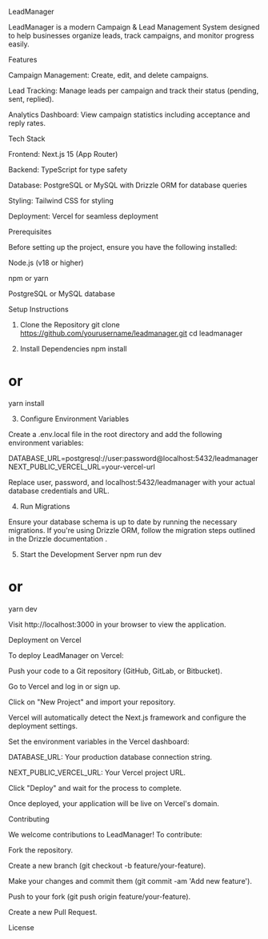 LeadManager

LeadManager is a modern Campaign & Lead Management System designed to help businesses organize leads, track campaigns, and monitor progress easily.

Features

Campaign Management: Create, edit, and delete campaigns.

Lead Tracking: Manage leads per campaign and track their status (pending, sent, replied).

Analytics Dashboard: View campaign statistics including acceptance and reply rates.

Tech Stack

Frontend: Next.js 15 (App Router)

Backend: TypeScript for type safety

Database: PostgreSQL or MySQL with Drizzle ORM for database queries

Styling: Tailwind CSS for styling

Deployment: Vercel for seamless deployment

Prerequisites

Before setting up the project, ensure you have the following installed:

Node.js (v18 or higher)

npm or yarn

PostgreSQL or MySQL database

Setup Instructions
1. Clone the Repository
git clone https://github.com/yourusername/leadmanager.git
cd leadmanager

2. Install Dependencies
npm install
# or
yarn install

3. Configure Environment Variables

Create a .env.local file in the root directory and add the following environment variables:

DATABASE_URL=postgresql://user:password@localhost:5432/leadmanager
NEXT_PUBLIC_VERCEL_URL=your-vercel-url


Replace user, password, and localhost:5432/leadmanager with your actual database credentials and URL.

4. Run Migrations

Ensure your database schema is up to date by running the necessary migrations. If you're using Drizzle ORM, follow the migration steps outlined in the Drizzle documentation
.

5. Start the Development Server
npm run dev
# or
yarn dev


Visit http://localhost:3000 in your browser to view the application.

Deployment on Vercel

To deploy LeadManager on Vercel:

Push your code to a Git repository (GitHub, GitLab, or Bitbucket).

Go to Vercel
 and log in or sign up.

Click on "New Project" and import your repository.

Vercel will automatically detect the Next.js framework and configure the deployment settings.

Set the environment variables in the Vercel dashboard:

DATABASE_URL: Your production database connection string.

NEXT_PUBLIC_VERCEL_URL: Your Vercel project URL.

Click "Deploy" and wait for the process to complete.

Once deployed, your application will be live on Vercel's domain.

Contributing

We welcome contributions to LeadManager! To contribute:

Fork the repository.

Create a new branch (git checkout -b feature/your-feature).

Make your changes and commit them (git commit -am 'Add new feature').

Push to your fork (git push origin feature/your-feature).

Create a new Pull Request.

License
